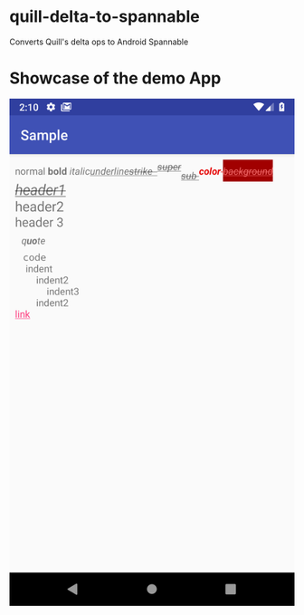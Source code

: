 # quill-delta-to-spannable
Converts Quill's delta ops to Android Spannable

# Showcase of the demo App
![Overall](/screenshots/demo1.png)
